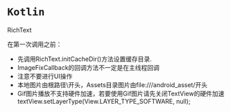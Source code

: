 # `Kotlin`


RichText

在第一次调用之前：
* 先调用RichText.initCacheDir()方法设置缓存目录.
* ImageFixCallback的回调方法不一定是在主线程回调
* 注意不要进行UI操作
* 本地图片由根路径\开头，Assets目录图片由file:///android_asset/开头
* Gif图片播放不支持硬件加速，若要使用Gif图片请先关闭TextView的硬件加速 
  textView.setLayerType(View.LAYER_TYPE_SOFTWARE, null);

